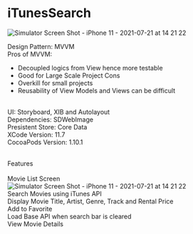 # iTunesSearch

![Simulator Screen Shot - iPhone 11 - 2021-07-21 at 14 21 22](https://user-images.githubusercontent.com/85978406/126440905-900607f0-b841-4e63-b454-ce2740d1fdb0.png) <br>

Design Pattern: MVVM <br>
Pros of MVVM: <br>
- Decoupled logics from View hence more testable
- Good for Large Scale Project
Cons <br>
- Overkill for small projects
- Reusability of View Models and Views can be difficult<br>
<br>
UI: Storyboard, XIB and Autolayout <br>
Dependencies: SDWebImage <br>
Presistent Store: Core Data <br>
XCode Version: 11.7 <br>
CocoaPods Version: 1.10.1 <br>
<br>

Features<br>
<br>
Movie List Screen <br>
![Simulator Screen Shot - iPhone 11 - 2021-07-21 at 14 21 22](https://user-images.githubusercontent.com/85978406/126440905-900607f0-b841-4e63-b454-ce2740d1fdb0.png) <br>
Search Movies using iTunes API <br>
Display Movie Title, Artist, Genre, Track and Rental Price <br>
Add to Favorite <br>
Load Base API when search bar is cleared <br>
View Movie Details <br>
